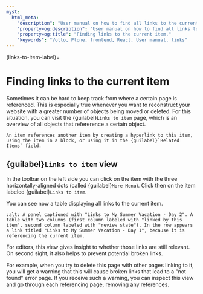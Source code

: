```yaml
---
myst:
  html_meta:
    "description": "User manual on how to find all links to the current item."
    "property=og:description": "User manual on how to find all links to the current item."
    "property=og:title": "Finding links to the current item."
    "keywords": "Volto, Plone, frontend, React, User manual, links"
---
```


(links-to-item-label)=

# Finding links to the current item

Sometimes it can be hard to keep track from where a certain page is referenced.
This is especially true whenever you want to reconstruct your website with a greater number of objects being moved or deleted.
For this situation, you can visit the {guilabel}`Links to item` page, which is an overview of all objects that refererence a certain object.

```{note}
An item references another item by creating a hyperlink to this item, using the item in a block, or using it in the {guilabel}`Related Items` field.
```

## {guilabel}`Links to item` view

In the toolbar on the left side you can click on the item with the three horizontally-aligned dots (called {guilabel}`More Menu`).
Click then on the item labeled {guilabel}`Links to item`.

You can see now a table displaying all links to the current item.

```{image} ../_static/user-manual/manage/link-to-items.png
:alt: A panel captioned with "Links to My Summer Vacation - Day 2". A table with two columns (first column labeled with "linked by this item", second column labeled with "review state"). In the row appears a link titled "Links to My Summer Vacation - Day 1", because it is referencing the current item.
```

For editors, this view gives insight to whether those links are still relevant.
On second sight, it also helps to prevent potential broken links.

For example, when you try to delete this page with other pages linking to it, you will get a warning that this will cause broken links that lead to a "not found" error page.
If you receive such a warning, you can inspect this view and go through each referencing page, removing any references.